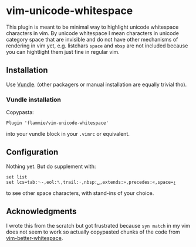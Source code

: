 # vim-unicode-whitespace

This plugin is meant to be minimal way to highlight unicode whitespace
characters in vim. By unicode whitespace I mean characters in unicode category
space that are invisible and do not have other mechanisms of rendering in vim
yet, e.g. listchars `space` and `nbsp` are not included because you can
hightlight them just fine in regular vim.

## Installation

Use [Vundle](https://github.com/VundleVim/Vundle.vim).
(other packagers or manual installation are equally trivial tho).

### Vundle installation

Copypasta:

```
Plugin 'flammie/vim-unicode-whitespace'
```

into your vundle block in your `.vimrc` or equivalent.

## Configuration

Nothing yet. But do supplement with:

```
set list
set lcs=tab:␉-,eol:␤,trail:·,nbsp:␣,extends:»,precedes:«,space=¿
```
to see other space characters, with stand-ins of your choice.

## Acknowledgments

I wrote this from the scratch but got frustrated because `syn match` in my vim
does not seem to work so actually copypasted chunks of the code from
[vim-better-whitespace](https://github.com/ntpeters/vim-better-whitespace).

